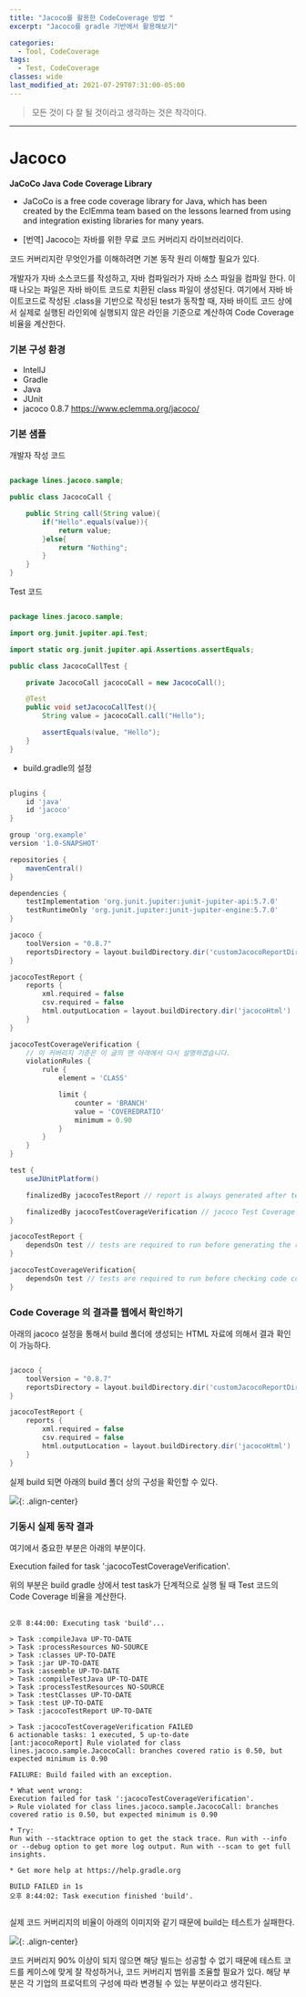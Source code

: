 ```yaml
---
title: "Jacoco를 활용한 CodeCoverage 방법 "
excerpt: "Jacoco를 gradle 기반에서 활용해보기"

categories:
  - Tool, CodeCoverage
tags:
  - Test, CodeCoverage
classes: wide
last_modified_at: 2021-07-29T07:31:00-05:00
---
```


> 모든 것이 다 잘 될 것이라고 생각하는 것은 착각이다.  

***

# Jacoco 

**JaCoCo Java Code Coverage Library**  

- JaCoCo is a free code coverage library for Java, which has been created by the EclEmma team based on the lessons learned from using and integration existing libraries for many years.  

- [번역] Jacoco는 자바를 위한 무료 코드 커버리지 라이브러리이다. 

코드 커버리지란 무엇인가를 이해하려면 기본 동작 원리 이해할 필요가 있다.  

개발자가 자바 소스코드를 작성하고, 자바 컴파일러가 자바 소스 파일을 컴파일 한다. 이 때 나오는 파일은 자바 바이트 코드로 치환된 class 파일이 생성된다. 여기에서 자바 바이트코드로 작성된 .class을 기반으로 작성된 test가 동작할 때, 자바 바이트 코드 상에서 실제로 실행된 라인외에 실행되지 않은
라인을 기준으로 계산하여 Code Coverage 비율을 계산한다. 

### 기본 구성 환경 

- IntellJ
- Gradle 
- Java
- JUnit
- jacoco 0.8.7 <https://www.eclemma.org/jacoco/>

### 기본 샘플 

개발자 작성 코드 

```java

package lines.jacoco.sample;

public class JacocoCall {

    public String call(String value){
        if("Hello".equals(value)){
            return value;
        }else{
            return "Nothing";
        }
    }
}

```

Test 코드 

```java

package lines.jacoco.sample;

import org.junit.jupiter.api.Test;

import static org.junit.jupiter.api.Assertions.assertEquals;

public class JacocoCallTest {

    private JacocoCall jacocoCall = new JacocoCall();

    @Test
    public void setJacocoCallTest(){
        String value = jacocoCall.call("Hello");

        assertEquals(value, "Hello");
    }
}

```

- build.gradle의 설정 

```gradle

plugins {
    id 'java'
    id 'jacoco'
}

group 'org.example'
version '1.0-SNAPSHOT'

repositories {
    mavenCentral()
}

dependencies {
    testImplementation 'org.junit.jupiter:junit-jupiter-api:5.7.0'
    testRuntimeOnly 'org.junit.jupiter:junit-jupiter-engine:5.7.0'
}

jacoco {
    toolVersion = "0.8.7"
    reportsDirectory = layout.buildDirectory.dir('customJacocoReportDir')
}

jacocoTestReport {
    reports {
        xml.required = false
        csv.required = false
        html.outputLocation = layout.buildDirectory.dir('jacocoHtml')
    }
}

jacocoTestCoverageVerification {
    // 이 커버리지 기준은 이 글의 맨 아래에서 다시 설명하겠습니다.
    violationRules {
        rule {
            element = 'CLASS'

            limit {
                counter = 'BRANCH'
                value = 'COVEREDRATIO'
                minimum = 0.90
            }
        }
    }
}

test {
    useJUnitPlatform()

    finalizedBy jacocoTestReport // report is always generated after tests run

    finalizedBy jacocoTestCoverageVerification // jacoco Test Coverage Verification after jacocoTestReport run
}

jacocoTestReport {
    dependsOn test // tests are required to run before generating the report
}

jacocoTestCoverageVerification{
    dependsOn test // tests are required to run before checking code coverage
}

```

### Code Coverage 의 결과를 웹에서 확인하기 

아래의 jacoco 설정을 통해서 build 폴더에 생성되는 HTML 자료에 의해서 결과 확인이 가능하다. 

```gradle 

jacoco {
    toolVersion = "0.8.7"
    reportsDirectory = layout.buildDirectory.dir('customJacocoReportDir')
}

jacocoTestReport {
    reports {
        xml.required = false
        csv.required = false
        html.outputLocation = layout.buildDirectory.dir('jacocoHtml')
    }
}

```

실제 build 되면 아래의 build 폴더 상의 구성을 확인할 수 있다. 

![](https://keepinmindsh.github.io/lines/assets/img/codecoverage_with_jacoco_02.png){: .align-center} 

### 기동시 실제 동작 결과 

여기에서 중요한 부분은 아래의 부분이다. 

Execution failed for task ':jacocoTestCoverageVerification'.  

위의 부분은 build gradle 상에서 test task가 단계적으로 실행 될 때 Test 코드의 Code Coverage 비율을 계산한다. 

```shell

오후 8:44:00: Executing task 'build'...

> Task :compileJava UP-TO-DATE
> Task :processResources NO-SOURCE
> Task :classes UP-TO-DATE
> Task :jar UP-TO-DATE
> Task :assemble UP-TO-DATE
> Task :compileTestJava UP-TO-DATE
> Task :processTestResources NO-SOURCE
> Task :testClasses UP-TO-DATE
> Task :test UP-TO-DATE
> Task :jacocoTestReport UP-TO-DATE

> Task :jacocoTestCoverageVerification FAILED
6 actionable tasks: 1 executed, 5 up-to-date
[ant:jacocoReport] Rule violated for class lines.jacoco.sample.JacocoCall: branches covered ratio is 0.50, but expected minimum is 0.90

FAILURE: Build failed with an exception.

* What went wrong:
Execution failed for task ':jacocoTestCoverageVerification'.
> Rule violated for class lines.jacoco.sample.JacocoCall: branches covered ratio is 0.50, but expected minimum is 0.90

* Try:
Run with --stacktrace option to get the stack trace. Run with --info or --debug option to get more log output. Run with --scan to get full insights.

* Get more help at https://help.gradle.org

BUILD FAILED in 1s
오후 8:44:02: Task execution finished 'build'.


```

실제 코드 커버리지의 비율이 아래의 이미지와 같기 때문에 build는 테스트가 실패한다. 

![](https://keepinmindsh.github.io/lines/assets/img/codecoverage_with_jacoco.png){: .align-center} 


코드 커버리지 90% 이상이 되지 않으면 해당 빌드는 성공할 수 없기 때문에 테스트 코드를 케이스에 맞게 잘 작성하거나, 코드 커버리지 범위를 조율할 필요가 있다. 해당 부분은 각 기업의 프로덕트의 구성에 따라 변경될 수 있는 부분이라고 생각된다. 